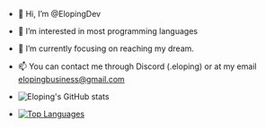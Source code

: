 - 👋 Hi, I’m @ElopingDev
- 👀 I’m interested in most programming languages
- 🌱 I’m currently focusing on reaching my dream.
- 📫 You can contact me through Discord (.eloping) or at my email elopingbusiness@gmail.com

- ![Eloping's GitHub stats](https://github-readme-stats.vercel.app/api?username=ElopingDev&show_icons=true&theme=jolly)

- [![Top Languages](https://github-readme-stats.vercel.app/api/top-langs/?username=ElopingDev&layout=compact&theme=jolly)](https://github.com/anuraghazra/github-readme-stats)


<!---
ElopingDev/ElopingDev is a ✨ special ✨ repository because its `README.md` (this file) appears on your GitHub profile.
You can click the Preview link to take a look at your changes.
--->

